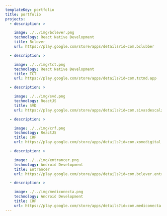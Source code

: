 ```yaml
---
templateKey: portfolio
title: portfolio
projects:
  - description: >

    image: ./../img/bclever.png
    technology: React Native Development
    title: Bclever
    url: https://play.google.com/store/apps/details?id=com.bclubber

  - description: >

    image: ./../img/tct.png
    technology: React Native Development
    title: TCT
    url: https://play.google.com/store/apps/details?id=com.tctmd.app

  - description: >

    image: ./../img/svd.png
    technology: ReactJS
    title: SVD
    url: https://play.google.com/store/apps/details?id=com.sivasdescalzo.svd_app

  - description: >

    image: ./../img/crf.png
    technology: ReactJS
    title: CRF
    url: https://play.google.com/store/apps/details?id=com.xomodigital.crf

  - description: >

    image: ./../img/entrancer.png
    technology: Android Development
    title: Entrancer
    url: https://play.google.com/store/apps/details?id=com.bclever.entrancer

  - description: >

    image: ./../img/mediconecta.png
    technology: Android Development
    title: CRF
    url: https://play.google.com/store/apps/details?id=com.mediconecta.mediconecta1
---
```

